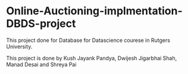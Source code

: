# Online-Auctioning-implmentation-DBDS-project
This project done for Database for Datascience courese in Rutgers University. 

This project is done by Kush Jayank Pandya, Dwijesh Jigarbhai Shah, Manad Desai and Shreya Pai

